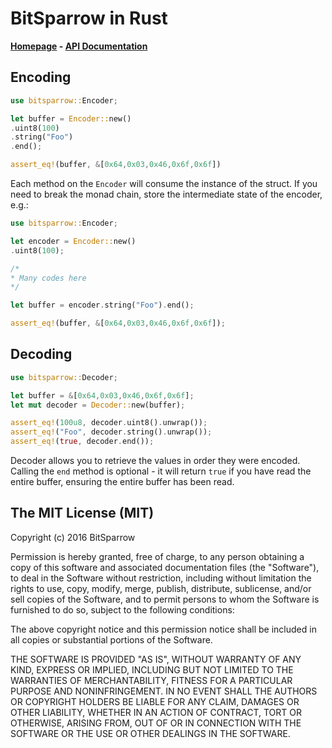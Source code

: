 # BitSparrow in Rust

**[Homepage](http://bitsparrow.io/) - [API Documentation](http://bitsparrow.io/doc/bitsparrow/)**

## Encoding

```rust
use bitsparrow::Encoder;

let buffer = Encoder::new()
.uint8(100)
.string("Foo")
.end();

assert_eq!(buffer, &[0x64,0x03,0x46,0x6f,0x6f])
```

Each method on the `Encoder` will consume the instance of the
struct. If you need to break the monad chain, store the
intermediate state of the encoder, e.g.:

```rust
use bitsparrow::Encoder;

let encoder = Encoder::new()
.uint8(100);

/*
* Many codes here
*/

let buffer = encoder.string("Foo").end();

assert_eq!(buffer, &[0x64,0x03,0x46,0x6f,0x6f]);
```

## Decoding

```rust
use bitsparrow::Decoder;

let buffer = &[0x64,0x03,0x46,0x6f,0x6f];
let mut decoder = Decoder::new(buffer);

assert_eq!(100u8, decoder.uint8().unwrap());
assert_eq!("Foo", decoder.string().unwrap());
assert_eq!(true, decoder.end());
```

Decoder allows you to retrieve the values in order they were
encoded. Calling the `end` method is optional - it will return
`true` if you have read the entire buffer, ensuring the entire
buffer has been read.

## The MIT License (MIT)

Copyright (c) 2016 BitSparrow

Permission is hereby granted, free of charge, to any person obtaining a copy
of this software and associated documentation files (the "Software"), to deal
in the Software without restriction, including without limitation the rights
to use, copy, modify, merge, publish, distribute, sublicense, and/or sell
copies of the Software, and to permit persons to whom the Software is
furnished to do so, subject to the following conditions:

The above copyright notice and this permission notice shall be included in all
copies or substantial portions of the Software.

THE SOFTWARE IS PROVIDED "AS IS", WITHOUT WARRANTY OF ANY KIND, EXPRESS OR
IMPLIED, INCLUDING BUT NOT LIMITED TO THE WARRANTIES OF MERCHANTABILITY,
FITNESS FOR A PARTICULAR PURPOSE AND NONINFRINGEMENT. IN NO EVENT SHALL THE
AUTHORS OR COPYRIGHT HOLDERS BE LIABLE FOR ANY CLAIM, DAMAGES OR OTHER
LIABILITY, WHETHER IN AN ACTION OF CONTRACT, TORT OR OTHERWISE, ARISING FROM,
OUT OF OR IN CONNECTION WITH THE SOFTWARE OR THE USE OR OTHER DEALINGS IN THE
SOFTWARE.
